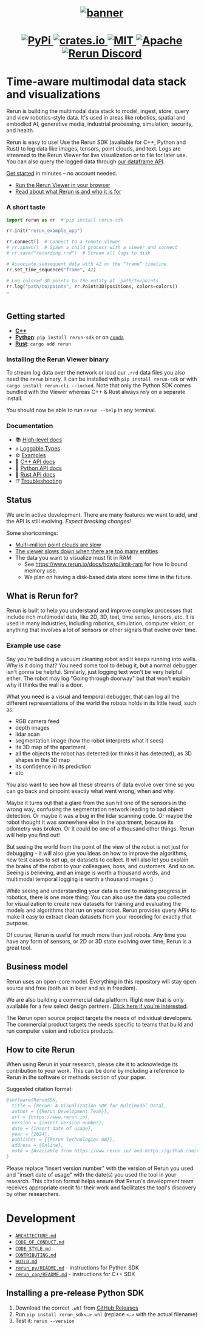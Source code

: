 <h1 align="center">
  <a href="https://www.rerun.io/">
    <img alt="banner" src="https://user-images.githubusercontent.com/1148717/218142418-1d320929-6b7a-486e-8277-fbeef2432529.png">
  </a>
</h1>

<h1 align="center">
  <a href="https://pypi.org/project/rerun-sdk/">                        <img alt="PyPi"           src="https://img.shields.io/pypi/v/rerun-sdk.svg">                              </a>
  <a href="https://crates.io/crates/rerun">                             <img alt="crates.io"      src="https://img.shields.io/crates/v/rerun.svg">                                </a>
  <a href="https://github.com/rerun-io/rerun/blob/main/LICENSE-MIT">    <img alt="MIT"            src="https://img.shields.io/badge/license-MIT-blue.svg">                        </a>
  <a href="https://github.com/rerun-io/rerun/blob/main/LICENSE-APACHE"> <img alt="Apache"         src="https://img.shields.io/badge/license-Apache-blue.svg">                     </a>
  <a href="https://discord.gg/Gcm8BbTaAj">                              <img alt="Rerun Discord"  src="https://img.shields.io/discord/1062300748202921994?label=Rerun%20Discord"> </a>
</h1>

# Time-aware multimodal data stack and visualizations
Rerun is building the multimodal data stack to model, ingest, store, query and view robotics-style data.
It's used in areas like robotics, spatial and embodied AI, generative media, industrial processing, simulation, security, and health.

Rerun is easy to use!
Use the Rerun SDK (available for C++, Python and Rust) to log data like images, tensors, point clouds, and text.
Logs are streamed to the Rerun Viewer for live visualization or to file for later use.
You can also query the logged data through [our dataframe API](https://rerun.io/docs/content/howto/dataframe-api?speculative-link).

[Get started](#getting-started) in minutes – no account needed.

* [Run the Rerun Viewer in your browser](https://www.rerun.io/viewer)
* [Read about what Rerun is and who it is for](https://www.rerun.io/docs/getting-started/what-is-rerun)

### A short taste
```py
import rerun as rr  # pip install rerun-sdk

rr.init("rerun_example_app")

rr.connect()  # Connect to a remote viewer
# rr.spawn()  # Spawn a child process with a viewer and connect
# rr.save("recording.rrd")  # Stream all logs to disk

# Associate subsequent data with 42 on the “frame” timeline
rr.set_time_sequence("frame", 42)

# Log colored 3D points to the entity at `path/to/points`
rr.log("path/to/points", rr.Points3D(positions, colors=colors))
…
```

<p align="center">
  <picture>
    <img src="https://static.rerun.io/opf_screenshot/bee51040cba93c0bae62ef6c57fa703704012a41/full.png" alt="">
    <source media="(max-width: 480px)" srcset="https://static.rerun.io/opf_screenshot/bee51040cba93c0bae62ef6c57fa703704012a41/480w.png">
    <source media="(max-width: 768px)" srcset="https://static.rerun.io/opf_screenshot/bee51040cba93c0bae62ef6c57fa703704012a41/768w.png">
    <source media="(max-width: 1024px)" srcset="https://static.rerun.io/opf_screenshot/bee51040cba93c0bae62ef6c57fa703704012a41/1024w.png">
    <source media="(max-width: 1200px)" srcset="https://static.rerun.io/opf_screenshot/bee51040cba93c0bae62ef6c57fa703704012a41/1200w.png">
  </picture>
</p>

## Getting started
* [**C++**](https://www.rerun.io/docs/getting-started/quick-start/cpp)
* [**Python**](https://www.rerun.io/docs/getting-started/quick-start/python): `pip install rerun-sdk` or on [`conda`](https://github.com/conda-forge/rerun-sdk-feedstock)
* [**Rust**](https://www.rerun.io/docs/getting-started/quick-start/rust): `cargo add rerun`

### Installing the Rerun Viewer binary
To stream log data over the network or load our `.rrd` data files you also need the `rerun` binary.
It can be installed with `pip install rerun-sdk` or with `cargo install rerun-cli --locked`.
Note that only the Python SDK comes bundled with the Viewer whereas C++ & Rust always rely on a separate install.

You should now be able to run `rerun --help` in any terminal.


### Documentation
- 📚 [High-level docs](http://rerun.io/docs)
- ⏃ [Loggable Types](https://www.rerun.io/docs/reference/types)
- ⚙️ [Examples](http://rerun.io/examples)
- 🌊 [C++ API docs](https://ref.rerun.io/docs/cpp)
- 🐍 [Python API docs](https://ref.rerun.io/docs/python)
- 🦀 [Rust API docs](https://docs.rs/rerun/)
- ⁉️ [Troubleshooting](https://www.rerun.io/docs/getting-started/troubleshooting)


## Status
We are in active development.
There are many features we want to add, and the API is still evolving.
_Expect breaking changes!_

Some shortcomings:
* [Multi-million point clouds are slow](https://github.com/rerun-io/rerun/issues/1136)
* [The viewer slows down when there are too many entities](https://github.com/rerun-io/rerun/issues/7115)
* The data you want to visualize must fit in RAM
  - See <https://www.rerun.io/docs/howto/limit-ram> for how to bound memory use.
  - We plan on having a disk-based data store some time in the future.


## What is Rerun for?

Rerun is built to help you understand and improve complex processes that include rich multimodal data, like 2D, 3D, text, time series, tensors, etc.
It is used in many industries, including robotics, simulation, computer vision,
or anything that involves a lot of sensors or other signals that evolve over time.

### Example use case
Say you're building a vacuum cleaning robot and it keeps running into walls. Why is it doing that? You need some tool to debug it, but a normal debugger isn't gonna be helpful. Similarly, just logging text won't be very helpful either. The robot may log "Going through doorway" but that won't explain why it thinks the wall is a door.

What you need is a visual and temporal debugger, that can log all the different representations of the world the robots holds in its little head, such as:

* RGB camera feed
* depth images
* lidar scan
* segmentation image (how the robot interprets what it sees)
* its 3D map of the apartment
* all the objects the robot has detected (or thinks it has detected), as 3D shapes in the 3D map
* its confidence in its prediction
* etc

You also want to see how all these streams of data evolve over time so you can go back and pinpoint exactly what went wrong, when and why.

Maybe it turns out that a glare from the sun hit one of the sensors in the wrong way, confusing the segmentation network leading to bad object detection. Or maybe it was a bug in the lidar scanning code. Or maybe the robot thought it was somewhere else in the apartment, because its odometry was broken. Or it could be one of a thousand other things. Rerun will help you find out!

But seeing the world from the point of the view of the robot is not just for debugging - it will also give you ideas on how to improve the algorithms, new test cases to set up, or datasets to collect. It will also let you explain the brains of the robot to your colleagues, boss, and customers. And so on. Seeing is believing, and an image is worth a thousand words, and multimodal temporal logging is worth a thousand images :)

While seeing and understanding your data is core to making progress in robotics, there is one more thing:
You can also use the data you collected for visualization to create new datasets for training and evaluating the models and algorithms that run on your robot.
Rerun provides query APIs to make it easy to extract clean datasets from your recording for exactly that purpose.

Of course, Rerun is useful for much more than just robots. Any time you have any form of sensors, or 2D or 3D state evolving over time, Rerun is a great tool.


## Business model
Rerun uses an open-core model. Everything in this repository will stay open source and free (both as in beer and as in freedom).

We are also building a commercial data platform.
Right now that is only available for a few select design partners.
[Click here if you're interested](https://rerun.io/pricing).

The Rerun open source project targets the needs of individual developers.
The commercial product targets the needs specific to teams that build and run computer vision and robotics products.

## How to cite Rerun

When using Rerun in your research, please cite it to acknowledge its contribution to your work. This can be done by
including a reference to Rerun in the software or methods section of your paper.

Suggested citation format:

```bibtex
@software{RerunSDK,
  title = {Rerun: A Visualization SDK for Multimodal Data},
  author = {{Rerun Development Team}},
  url = {https://www.rerun.io},
  version = {insert version number},
  date = {insert date of usage},
  year = {2024},
  publisher = {{Rerun Technologies AB}},
  address = {Online},
  note = {Available from https://www.rerun.io/ and https://github.com/rerun-io/rerun}
}
```

Please replace "insert version number" with the version of Rerun you used and "insert date of usage" with the date(s)
you used the tool in your research.
This citation format helps ensure that Rerun's development team receives appropriate credit for their work and
facilitates the tool's discovery by other researchers.

# Development
* [`ARCHITECTURE.md`](ARCHITECTURE.md)
* [`CODE_OF_CONDUCT.md`](CODE_OF_CONDUCT.md)
* [`CODE_STYLE.md`](CODE_STYLE.md)
* [`CONTRIBUTING.md`](CONTRIBUTING.md)
* [`BUILD.md`](BUILD.md)
* [`rerun_py/README.md`](rerun_py/README.md) - instructions for Python SDK
* [`rerun_cpp/README.md`](rerun_cpp/README.md) - instructions for C++ SDK


## Installing a pre-release Python SDK

1. Download the correct `.whl` from [GitHub Releases](https://github.com/rerun-io/rerun/releases)
2. Run `pip install rerun_sdk<…>.whl` (replace `<…>` with the actual filename)
3. Test it: `rerun --version`
